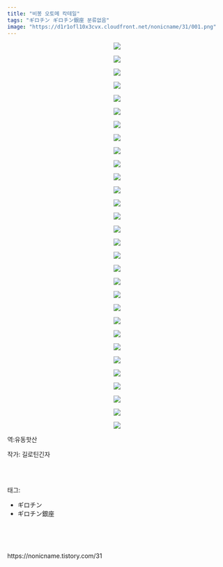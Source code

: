 ```yaml
---
title: "비봉 오토메 칵테일"
tags: "ギロチン ギロチン銀座 분류없음"
image: "https://d1r1ofl10x3cvx.cloudfront.net/nonicname/31/001.png"
---
```

<div class="article">
<div class="tt_article_useless_p_margin"><p style="text-align: center; clear: none; float: none;"><img src="{{ site.imgserver7 }}/nonicname/31/001.png"/></p><p style="text-align: center; clear: none; float: none;"><img src="{{ site.imgserver7 }}/nonicname/31/002.jpg"/></p><p style="text-align: center; clear: none; float: none;"><img src="{{ site.imgserver7 }}/nonicname/31/003.jpg"/></p><p style="text-align: center; clear: none; float: none;"><img src="{{ site.imgserver7 }}/nonicname/31/004.jpg"/></p><p style="text-align: center; clear: none; float: none;"><img src="{{ site.imgserver7 }}/nonicname/31/005.jpg"/></p><p style="text-align: center; clear: none; float: none;"><img src="{{ site.imgserver7 }}/nonicname/31/006.jpg"/></p><p style="text-align: center; clear: none; float: none;"><img src="{{ site.imgserver7 }}/nonicname/31/007.jpg"/></p><p style="text-align: center; clear: none; float: none;"></p><p style="text-align: center; clear: none; float: none;"><img src="{{ site.imgserver7 }}/nonicname/31/008.jpg"/></p><p style="text-align: center; clear: none; float: none;"><img src="{{ site.imgserver7 }}/nonicname/31/009.jpg"/></p><p style="text-align: center; clear: none; float: none;"><img src="{{ site.imgserver7 }}/nonicname/31/010.jpg"/></p><p style="text-align: center; clear: none; float: none;"><img src="{{ site.imgserver7 }}/nonicname/31/011.jpg"/></p><p style="text-align: center; clear: none; float: none;"><img src="{{ site.imgserver7 }}/nonicname/31/012.jpg"/></p><p style="text-align: center; clear: none; float: none;"><img src="{{ site.imgserver7 }}/nonicname/31/013.jpg"/></p><p style="text-align: center; clear: none; float: none;"><img src="{{ site.imgserver7 }}/nonicname/31/014.jpg"/></p><p style="text-align: center; clear: none; float: none;"><img src="{{ site.imgserver7 }}/nonicname/31/015.jpg"/></p><p style="text-align: center; clear: none; float: none;"><img src="{{ site.imgserver7 }}/nonicname/31/016.jpg"/></p><p style="text-align: center; clear: none; float: none;"><img src="{{ site.imgserver7 }}/nonicname/31/017.jpg"/></p><p style="text-align: center; clear: none; float: none;"><img src="{{ site.imgserver7 }}/nonicname/31/018.jpg"/></p><p style="text-align: center; clear: none; float: none;"><img src="{{ site.imgserver7 }}/nonicname/31/019.jpg"/></p><p style="text-align: center; clear: none; float: none;"><img src="{{ site.imgserver7 }}/nonicname/31/020.jpg"/></p><p style="text-align: center; clear: none; float: none;"><img src="{{ site.imgserver7 }}/nonicname/31/021.jpg"/></p><p style="text-align: center; clear: none; float: none;"><img src="{{ site.imgserver7 }}/nonicname/31/022.jpg"/></p><p style="text-align: center; clear: none; float: none;"><img src="{{ site.imgserver7 }}/nonicname/31/023.jpg"/></p><p style="text-align: center; clear: none; float: none;"><img src="{{ site.imgserver7 }}/nonicname/31/024.jpg"/></p><p style="text-align: center; clear: none; float: none;"><img src="{{ site.imgserver7 }}/nonicname/31/025.jpg"/></p><p style="text-align: center; clear: none; float: none;"><img src="{{ site.imgserver7 }}/nonicname/31/026.jpg"/></p><p style="text-align: center; clear: none; float: none;"><img src="{{ site.imgserver7 }}/nonicname/31/027.jpg"/></p><p style="text-align: center; clear: none; float: none;"><img src="{{ site.imgserver7 }}/nonicname/31/028.jpg"/></p><p style="text-align: center; clear: none; float: none;"><img src="{{ site.imgserver7 }}/nonicname/31/029.jpg"/></p><p style="text-align: center; clear: none; float: none;"><img src="{{ site.imgserver7 }}/nonicname/31/030.jpg"/></p><p>역:유동핫산<br/></p></div>
<p>작가: 길로틴긴자</p><br/>
</div><br/>
<div class="tagTrail">
<p>태그: </p>
<ul>
<li>ギロチン</li>
<li>ギロチン銀座</li>
</ul>
</div><br/>
<div class="cb_lstcomment">
</div><br/>

<br/>
<p id="refer">https://nonicname.tistory.com/31</p>
<br/>

